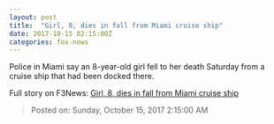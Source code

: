 ```yaml
---
layout: post
title:  "Girl, 8, dies in fall from Miami cruise ship"
date: 2017-10-15 02:15:00Z
categories: fox-news
---
```


Police in Miami say an 8-year-old girl fell to her death Saturday from a cruise ship that had been docked there.


Full story on F3News: [Girl, 8, dies in fall from Miami cruise ship](http://www.f3nws.com/n/PdYnYG)

> Posted on: Sunday, October 15, 2017 2:15:00 AM
